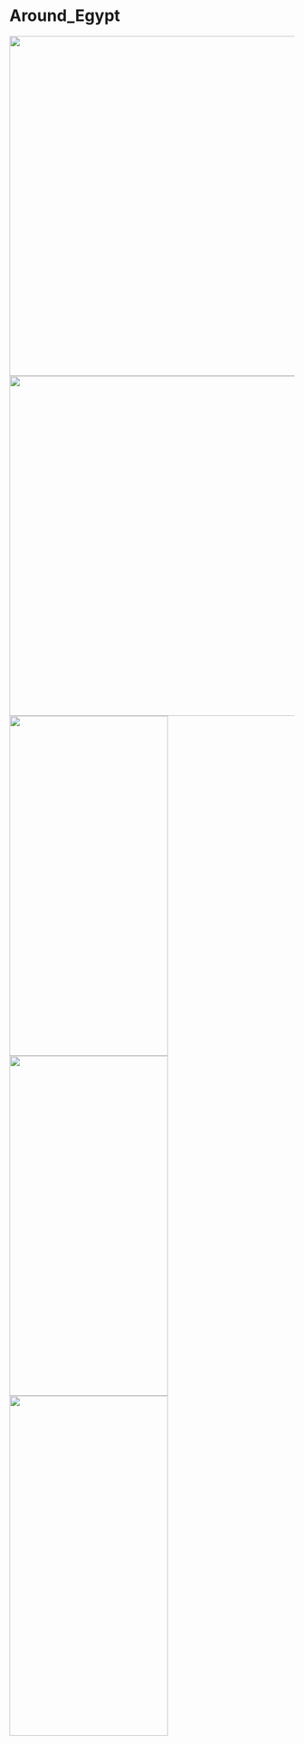 # Around_Egypt


<img src="https://user-images.githubusercontent.com/101335124/187447523-15af17b3-c8ce-46a4-8df5-0b460b494e24.jpeg" width=600px% height=600px%>
<img src="https://user-images.githubusercontent.com/101335124/187447856-f4ef7368-9365-4a5a-8ae0-1f356a5e968c.jpg" width=600px% height=600px%>
<img src="https://user-images.githubusercontent.com/101335124/187447841-c5d993a7-7d69-4eef-be93-5844ea969ee4.jpg" width=280px% height=600px%>
<img src="https://user-images.githubusercontent.com/101335124/187447864-6076c03b-ee4a-494a-a6bf-b3f4547f51d8.jpg" width=280px% height=600px%>
<img src="https://user-images.githubusercontent.com/101335124/187447873-6c83f5cb-8e62-47ee-8a96-ef34acca7b11.jpg" width=280px% height=600px%>


